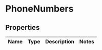 # PhoneNumbers

## Properties
Name | Type | Description | Notes
------------ | ------------- | ------------- | -------------
